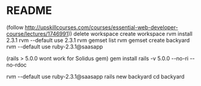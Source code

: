 # README

(follow http://upskillcourses.com/courses/essential-web-developer-course/lectures/1746991))
delete workspace
create workspace
rvm install 2.3.1
rvm --default use 2.3.1
rvm gemset list
rvm gemset create backyard
rvm --default use ruby-2.3.1@saasapp

(rails > 5.0.0 wont work for Solidus gem)
gem install rails -v 5.0.0 --no-ri --no-rdoc

rvm --default use ruby-2.3.1@saasapp
rails new backyard
cd backyard
